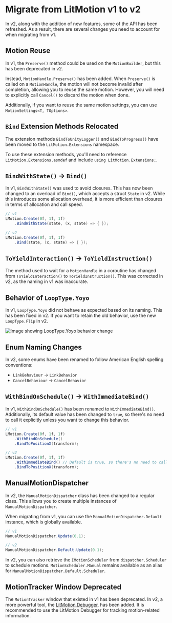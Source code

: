# Migrate from LitMotion v1 to v2

In v2, along with the addition of new features, some of the API has been refreshed. As a result, there are several changes you need to account for when migrating from v1.

## Motion Reuse

In v1, the `Preserve()` method could be used on the `MotionBuilder`, but this has been deprecated in v2.

Instead, `MotionHandle.Preserve()` has been added. When `Preserve()` is called on a `MotionHandle`, the motion will not become invalid after completion, allowing you to reuse the same motion. However, you will need to explicitly call `Cancel()` to discard the motion when done.

Additionally, if you want to reuse the same motion settings, you can use `MotionSettings<T, TOptions>`.

## `Bind` Extension Methods Relocated

The extension methods `BindToUnityLogger()` and `BindToProgress()` have been moved to the `LitMotion.Extensions` namespace.

To use these extension methods, you'll need to reference `LitMotion.Extensions.asmdef` and include `using LitMotion.Extensions;`.

## `BindWithState()` -> `Bind()`

In v1, `BindWithState()` was used to avoid closures. This has now been changed to an overload of `Bind()`, which accepts a struct `State` in v2. While this introduces some allocation overhead, it is more efficient than closures in terms of allocation and call speed.

```cs
// v1
LMotion.Create(0f, 1f, 1f)
    .BindWithState(state, (x, state) => { });

// v2
LMotion.Create(0f, 1f, 1f)
    .Bind(state, (x, state) => { });
```

## `ToYieldInteraction()` -> `ToYieldInstruction()`

The method used to wait for a `MotionHandle` in a coroutine has changed from `ToYieldInteraction()` to `ToYieldInstruction()`. This was corrected in v2, as the naming in v1 was inaccurate.

## Behavior of `LoopType.Yoyo`

In v1, `LoopType.Yoyo` did not behave as expected based on its naming. This has been fixed in v2. If you want to retain the old behavior, use the new `LoopType.Flip` in v2.

![Image showing LoopType.Yoyo behavior change](#TODO-image)

## Enum Naming Changes

In v2, some enums have been renamed to follow American English spelling conventions:

- `LinkBehaviour` -> `LinkBehavior`
- `CancelBehaviour` -> `CancelBehavior`

## `WithBindOnSchedule()` -> `WithImmediateBind()`

In v1, `WithBindOnSchedule()` has been renamed to `WithImmediateBind()`. Additionally, its default value has been changed to `true`, so there's no need to call it explicitly unless you want to change this behavior.

```cs
// v1
LMotion.Create(0f, 1f, 1f)
    .WithBindOnSchedule()
    .BindToPositionX(transform);

// v2
LMotion.Create(0f, 1f, 1f)
    .WithImmediateBind() // Default is true, so there's no need to call it explicitly.
    .BindToPositionX(transform);
```

## ManualMotionDispatcher

In v2, the `ManualMotionDispatcher` class has been changed to a regular class. This allows you to create multiple instances of `ManualMotionDispatcher`.

When migrating from v1, you can use the `ManualMotionDispatcher.Default` instance, which is globally available.

```cs
// v1
ManualMotionDispatcher.Update(0.1);

// v2
ManualMotionDispatcher.Default.Update(0.1);
```

In v2, you can also retrieve the `IMotionScheduler` from `dispatcher.Scheduler` to schedule motions. `MotionScheduler.Manual` remains available as an alias for `ManualMotionDispatcher.Default.Scheduler`.

## MotionTracker Window Deprecated

The `MotionTracker` window that existed in v1 has been deprecated. In v2, a more powerful tool, the [LitMotion Debugger](litmotion-debugger.md), has been added. It is recommended to use the LitMotion Debugger for tracking motion-related information. 

